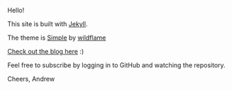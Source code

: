 Hello!

This site is built with <a href="https://github.com/jekyll/jekyll">Jekyll</a>.

The theme is <a href="https://github.com/wild-flame/jekyll-simple">Simple</a> by <a href="http://wildflame.me">wildflame</a>

[Check out the blog here](https://wko27.github.com/blog) :)

Feel free to subscribe by logging in to GitHub and watching the repository.

Cheers,
Andrew
